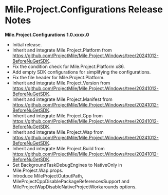 ﻿# Mile.Project.Configurations Release Notes

**Mile.Project.Configurations 1.0.xxxx.0**

- Initial release.
- Inherit and integrate Mile.Project.Platform from
  https://github.com/ProjectMile/Mile.Project.Windows/tree/20241012-BeforeNuGetSDK.
- Fix the condition check for Mile.Project.Platform x86.
- Add empty SDK configurations for simplifying the configurations.
- Fix the file header for Mile.Project.Platform.
- Inherit and integrate Mile.Project.Version from
  https://github.com/ProjectMile/Mile.Project.Windows/tree/20241012-BeforeNuGetSDK.
- Inherit and integrate Mile.Project.Manifest from
  https://github.com/ProjectMile/Mile.Project.Windows/tree/20241012-BeforeNuGetSDK.
- Inherit and integrate Mile.Project.Cpp from
  https://github.com/ProjectMile/Mile.Project.Windows/tree/20241012-BeforeNuGetSDK.
- Inherit and integrate Mile.Project.Wap from 
  https://github.com/ProjectMile/Mile.Project.Windows/tree/20241012-BeforeNuGetSDK.
- Inherit and integrate Mile.Project.Build from
  https://github.com/ProjectMile/Mile.Project.Windows/tree/20241012-BeforeNuGetSDK.
- Set BackgroundTaskDebugEngines to NativeOnly in Mile.Project.Wap.props.
- Introduce MileProjectOutputPath, MileProjectCppDisablePackageReferencesSupport
  and MileProjectWapDisableNativeProjectWorkarounds options.
